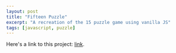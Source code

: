 ```yaml
---
layout: post
title: "Fifteen Puzzle"
excerpt: "A recreation of the 15 puzzle game using vanilla JS"
tags: [javascript, puzzle]
---
```


Here's a link to this project: [link](http://tonykle.github.io/allProjects/15puzz).
